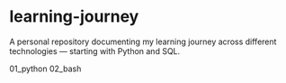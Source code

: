 # learning-journey
A personal repository documenting my learning journey across different technologies — starting with Python and SQL.

01_python
02_bash
